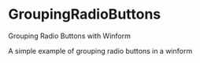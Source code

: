 # GroupingRadioButtons
Grouping Radio Buttons with Winform

A simple example of grouping radio buttons in a winform


